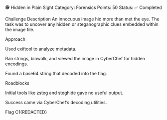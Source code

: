 🕵️ Hidden in Plain Sight
Category: Forensics
Points: 50
Status: ✅ Completed

Challenge Description
An innocuous image hid more than met the eye. The task was to uncover any hidden or steganographic clues embedded within the image file.

Approach

Used exiftool to analyze metadata.

Ran strings, binwalk, and viewed the image in CyberChef for hidden encodings.

Found a base64 string that decoded into the flag.

Roadblocks

Initial tools like zsteg and steghide gave no useful output.

Success came via CyberChef’s decoding utilities.

Flag
C1{REDACTED}
